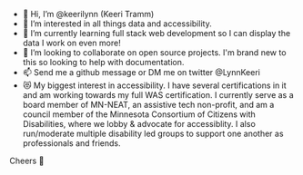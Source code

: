 - 👋 Hi, I’m @keerilynn (Keeri Tramm)
- 👀 I’m interested in all things data and accessibility.
- 🌱 I’m currently learning full stack web development so I can display the data I work on even more!
- 💞️ I’m looking to collaborate on open source projects. I'm brand new to this so looking to help with documentation.
- 📫 Send me a github message or DM me on twitter @LynnKeeri
- 😻 My biggest interest in accessibility. I have several certifications in it and am working towards my full WAS certification. I currently serve as a board member of MN-NEAT, an assistive tech non-profit, and am a council member of the Minnesota Consortium of Citizens with Disabilities, where we lobby & advocate for accessiblity. I also run/moderate multiple disability led groups to support one another as professionals and friends.

Cheers 🥂

